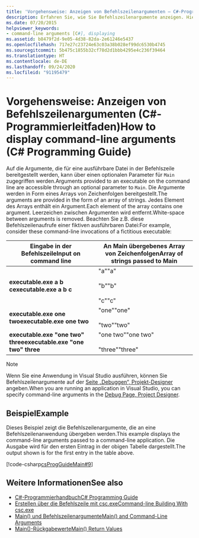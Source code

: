 ```yaml
---
title: 'Vorgehensweise: Anzeigen von Befehlszeilenargumenten – C#-Programmierleitfaden'
description: Erfahren Sie, wie Sie Befehlszeilenargumente anzeigen. Hier finden Sie ein Codebeispiel und zusätzliche verfügbare Ressourcen.
ms.date: 07/20/2015
helpviewer_keywords:
- command-line arguments [C#], displaying
ms.assetid: b8479f2d-9e05-4d38-82da-2e61246e5437
ms.openlocfilehash: 717e27c23724e63c03a38b028ef99dc6530b4745
ms.sourcegitcommit: 5b475c1855b32cf78d2d1bbb4295e4c236f39464
ms.translationtype: HT
ms.contentlocale: de-DE
ms.lasthandoff: 09/24/2020
ms.locfileid: "91195479"
---
```

# <a name="how-to-display-command-line-arguments-c-programming-guide"></a><span data-ttu-id="bb3f8-104">Vorgehensweise: Anzeigen von Befehlszeilenargumenten (C#-Programmierleitfaden)</span><span class="sxs-lookup"><span data-stu-id="bb3f8-104">How to display command-line arguments (C# Programming Guide)</span></span>

<span data-ttu-id="bb3f8-105">Auf die Argumente, die für eine ausführbare Datei in der Befehlszeile bereitgestellt werden, kann über einen optionalen Parameter für `Main` zugegriffen werden.</span><span class="sxs-lookup"><span data-stu-id="bb3f8-105">Arguments provided to an executable on the command line are accessible through an optional parameter to `Main`.</span></span> <span data-ttu-id="bb3f8-106">Die Argumente werden in Form eines Arrays von Zeichenfolgen bereitgestellt.</span><span class="sxs-lookup"><span data-stu-id="bb3f8-106">The arguments are provided in the form of an array of strings.</span></span> <span data-ttu-id="bb3f8-107">Jedes Element des Arrays enthält ein Argument.</span><span class="sxs-lookup"><span data-stu-id="bb3f8-107">Each element of the array contains one argument.</span></span> <span data-ttu-id="bb3f8-108">Leerzeichen zwischen Argumenten wird entfernt.</span><span class="sxs-lookup"><span data-stu-id="bb3f8-108">White-space between arguments is removed.</span></span> <span data-ttu-id="bb3f8-109">Beachten Sie z.B. diese Befehlszeilenaufrufe einer fiktiven ausführbaren Datei:</span><span class="sxs-lookup"><span data-stu-id="bb3f8-109">For example, consider these command-line invocations of a fictitious executable:</span></span>  
  
|<span data-ttu-id="bb3f8-110">Eingabe in der Befehlszeile</span><span class="sxs-lookup"><span data-stu-id="bb3f8-110">Input on command line</span></span>|<span data-ttu-id="bb3f8-111">An Main übergebenes Array von Zeichenfolgen</span><span class="sxs-lookup"><span data-stu-id="bb3f8-111">Array of strings passed to Main</span></span>|  
|----------------------------|-------------------------------------|  
|<span data-ttu-id="bb3f8-112">**executable.exe a b c**</span><span class="sxs-lookup"><span data-stu-id="bb3f8-112">**executable.exe a b c**</span></span>|<span data-ttu-id="bb3f8-113">"a"</span><span class="sxs-lookup"><span data-stu-id="bb3f8-113">"a"</span></span><br /><br /> <span data-ttu-id="bb3f8-114">"b"</span><span class="sxs-lookup"><span data-stu-id="bb3f8-114">"b"</span></span><br /><br /> <span data-ttu-id="bb3f8-115">"c"</span><span class="sxs-lookup"><span data-stu-id="bb3f8-115">"c"</span></span>|  
|<span data-ttu-id="bb3f8-116">**executable.exe one two**</span><span class="sxs-lookup"><span data-stu-id="bb3f8-116">**executable.exe one two**</span></span>|<span data-ttu-id="bb3f8-117">"one"</span><span class="sxs-lookup"><span data-stu-id="bb3f8-117">"one"</span></span><br /><br /> <span data-ttu-id="bb3f8-118">"two"</span><span class="sxs-lookup"><span data-stu-id="bb3f8-118">"two"</span></span>|  
|<span data-ttu-id="bb3f8-119">**executable.exe "one two" three**</span><span class="sxs-lookup"><span data-stu-id="bb3f8-119">**executable.exe "one two" three**</span></span>|<span data-ttu-id="bb3f8-120">"one two"</span><span class="sxs-lookup"><span data-stu-id="bb3f8-120">"one two"</span></span><br /><br /> <span data-ttu-id="bb3f8-121">"three"</span><span class="sxs-lookup"><span data-stu-id="bb3f8-121">"three"</span></span>|  
  
> [!NOTE]
> <span data-ttu-id="bb3f8-122">Wenn Sie eine Anwendung in Visual Studio ausführen, können Sie Befehlszeilenargumente auf der [Seite „Debuggen“, Projekt-Designer](/visualstudio/ide/reference/debug-page-project-designer) angeben.</span><span class="sxs-lookup"><span data-stu-id="bb3f8-122">When you are running an application in Visual Studio, you can specify command-line arguments in the [Debug Page, Project Designer](/visualstudio/ide/reference/debug-page-project-designer).</span></span>  
  
## <a name="example"></a><span data-ttu-id="bb3f8-123">Beispiel</span><span class="sxs-lookup"><span data-stu-id="bb3f8-123">Example</span></span>  

 <span data-ttu-id="bb3f8-124">Dieses Beispiel zeigt die Befehlszeilenargumente, die an eine Befehlszeilenanwendung übergeben werden.</span><span class="sxs-lookup"><span data-stu-id="bb3f8-124">This example displays the command-line arguments passed to a command-line application.</span></span> <span data-ttu-id="bb3f8-125">Die Ausgabe wird für den ersten Eintrag in der obigen Tabelle dargestellt.</span><span class="sxs-lookup"><span data-stu-id="bb3f8-125">The output shown is for the first entry in the table above.</span></span>  
  
 [!code-csharp[csProgGuideMain#9](~/samples/snippets/csharp/VS_Snippets_VBCSharp/csProgGuideMain/CS/Class1.cs#9)]  
  
## <a name="see-also"></a><span data-ttu-id="bb3f8-126">Weitere Informationen</span><span class="sxs-lookup"><span data-stu-id="bb3f8-126">See also</span></span>

- [<span data-ttu-id="bb3f8-127">C#-Programmierhandbuch</span><span class="sxs-lookup"><span data-stu-id="bb3f8-127">C# Programming Guide</span></span>](../index.md)
- [<span data-ttu-id="bb3f8-128">Erstellen über die Befehlszeile mit csc.exe</span><span class="sxs-lookup"><span data-stu-id="bb3f8-128">Command-line Building With csc.exe</span></span>](../../language-reference/compiler-options/command-line-building-with-csc-exe.md)
- [<span data-ttu-id="bb3f8-129">Main() und Befehlszeilenargumente</span><span class="sxs-lookup"><span data-stu-id="bb3f8-129">Main() and Command-Line Arguments</span></span>](./index.md)
- [<span data-ttu-id="bb3f8-130">Main()-Rückgabewerte</span><span class="sxs-lookup"><span data-stu-id="bb3f8-130">Main() Return Values</span></span>](./main-return-values.md)
